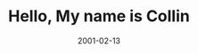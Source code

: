---
layout: base.njk
title : 'Hello, My name is Collin' 
view_title : 'Hello, My name is Collin' 
year : '2001' 
date : '2001-02-13' 
img_file : '/drawing/hello.png' 
html_file : 'hello' 
next_html : 'futurefriend.html' 
year_order : '24' 
permalink : "title/{{html_file}}.html"
---